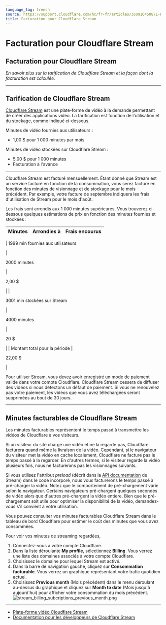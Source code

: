 ```yaml
---
language_tag: french
source: https://support.cloudflare.com/hc/fr-fr/articles/360016450871-Facturation-pour-Cloudflare-Stream
title: Facturation pour Cloudflare Stream
---
```


# Facturation pour Cloudflare Stream

## Facturation pour Cloudflare Stream

_En savoir plus sur la tarification de Cloudflare Stream et la façon dont la facturation est calculée._

___

## Tarification de Cloudflare Stream

[Cloudflare Stream](https://support.cloudflare.com/hc/en-us/articles/360017801091) est une plate-forme de vidéo à la demande permettant de créer des applications vidéo. La tarification est fonction de l'utilisation et du stockage, comme indiqué ci-dessous.

Minutes de vidéo fournies aux utilisateurs :

-   1,00 $ pour 1 000 minutes par mois

Minutes de vidéo stockées sur Cloudflare Stream :

-   5,00 $ pour 1 000 minutes
-   Facturation à l'avance

___

Cloudflare Stream est facturé mensuellement. Étant donné que Stream est un service facturé en fonction de la consommation, vous serez facturé en fonction des minutes de visionnage et de stockage pour le mois précédent. Par exemple, votre facture de septembre indiquera les frais d'utilisation de Stream pour le mois d'août.

Les frais sont arrondis aux 1 000 minutes supérieures. Vous trouverez ci-dessous quelques estimations de prix en fonction des minutes fournies et stockées :

| **Minutes** | **Arrondies à** | **Frais encourus** |
| --- | --- | --- |
| 
1999 min fournies aux utilisateurs

 | 

2000 minutes

 | 

2,00 $

 |
| 

3001 min stockées sur Stream

 | 

4000 minutes

 | 

20 $

 |
| Montant total pour la période | 

22,00 $

 |

Pour utiliser Stream, vous devez avoir enregistré un mode de paiement valide dans votre compte Cloudflare. Cloudflare Stream cessera de diffuser des vidéos si nous détectons un défaut de paiement. Si vous ne renouvelez pas votre paiement, les vidéos que vous avez téléchargées seront supprimées au bout de 30 jours.

___

## Minutes facturables de Cloudflare Stream

Les minutes facturables représentent le temps passé à transmettre les vidéos de Cloudflare à vos visiteurs.

Si un visiteur du site charge une vidéo et ne la regarde pas, Cloudflare facturera quand même la livraison de la vidéo. Cependant, si le navigateur du visiteur met la vidéo en cache localement, Cloudflare ne facture pas le temps passé à la regarder. En d'autres termes, si le visiteur regarde la vidéo plusieurs fois, nous ne facturerons pas les visionnages suivants.

Si vous utilisez l'attribut _preload_ (décrit dans la [API documentation](https://developers.cloudflare.com/stream/video-playback/player-api/) de Stream) dans le code incorporé, nous vous facturerons le temps passé à pré-charger la vidéo. Notez que le comportement de pré-chargement varie selon le navigateur. Certains navigateurs pré-chargent quelques secondes de vidéo alors que d'autres pré-chargent la vidéo entière. Bien que le pré-chargement soit utile pour optimiser la disponibilité de la vidéo, demandez-vous s'il convient à votre utilisation.

Vous pouvez consulter vos minutes facturables Cloudflare Stream dans le tableau de bord Cloudflare pour estimer le coût des minutes que vous avez consommées.

Pour voir vos minutes de streaming regardées, 

1.  Connectez-vous à votre compte Cloudflare.
2.  Dans la liste déroulante **My profile**, sélectionnez **Billing**. Vous verrez une liste des domaines associés à votre compte Cloudflare.
3.  Choisissez le domaine pour lequel Stream est activé.
4.  Dans la barre de navigation gauche, cliquez sur **Consommation facturable**. Vous verrez un graphique représentant votre trafic quotidien actuel.
5.  Choisissez **Previous month** (Mois précédent) dans le menu déroulant au-dessus du graphique et cliquez sur **Month to date** (Mois jusqu'à aujourd'hui) pour afficher votre consommation du mois précédent. ![stream_billing_subcriptions_previous_month.png](/support/static/stream_billing_subcriptions_previous_month.png)

___

-   [Plate-forme vidéo Cloudflare Stream](https://support.cloudflare.com/hc/en-us/articles/360017801091)
-   [Documentation pour les développeurs de Cloudflare Stream](https://developers.cloudflare.com/stream/getting-started/)
